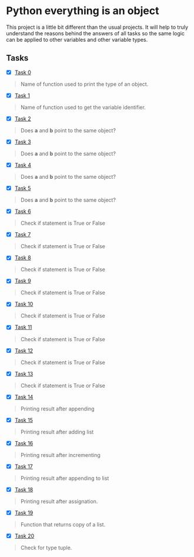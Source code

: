 # Python everything is an object

This project is a little bit different than the usual projects. It will help to truly understand the reasons behind the answers of all tasks so the same logic can be applied to other variables and other variable types.

## Tasks

- [x] [Task 0](https://github.com/SamuelIbanga5/alx-higher_level_programming/blob/main/0x09-python-everything_is_object/0-answer.txt)
> Name of function used to print the type of an object.
- [x] [Task 1](https://github.com/SamuelIbanga5/alx-higher_level_programming/blob/main/0x09-python-everything_is_object/1-answer.txt)
> Name of function used to get the variable identifier.
- [x] [Task 2](https://github.com/SamuelIbanga5/alx-higher_level_programming/blob/main/0x09-python-everything_is_object/2-answer.txt)
> Does **a** and **b** point to the same object?
- [x] [Task 3](https://github.com/SamuelIbanga5/alx-higher_level_programming/blob/main/0x09-python-everything_is_object/3-answer.txt)
> Does **a** and **b** point to the same object?
- [x] [Task 4](https://github.com/SamuelIbanga5/alx-higher_level_programming/blob/main/0x09-python-everything_is_object/4-answer.txt)
> Does **a** and **b** point to the same object?
- [x] [Task 5](https://github.com/SamuelIbanga5/alx-higher_level_programming/blob/main/0x09-python-everything_is_object/5-answer.txt)
> Does **a** and **b** point to the same object?
- [x] [Task 6](https://github.com/SamuelIbanga5/alx-higher_level_programming/blob/main/0x09-python-everything_is_object/6-answer.txt)
> Check if statement is True or False
- [x] [Task 7](https://github.com/SamuelIbanga5/alx-higher_level_programming/blob/main/0x09-python-everything_is_object/7-answer.txt)
> Check if statement is True or False
- [x] [Task 8](https://github.com/SamuelIbanga5/alx-higher_level_programming/blob/main/0x09-python-everything_is_object/8-answer.txt)
> Check if statement is True or False
- [x] [Task 9](https://github.com/SamuelIbanga5/alx-higher_level_programming/blob/main/0x09-python-everything_is_object/9-answer.txt)
> Check if statement is True or False
- [x] [Task 10](https://github.com/SamuelIbanga5/alx-higher_level_programming/blob/main/0x09-python-everything_is_object/10-answer.txt)
> Check if statement is True or False
- [x] [Task 11](https://github.com/SamuelIbanga5/alx-higher_level_programming/blob/main/0x09-python-everything_is_object/11-answer.txt)
> Check if statement is True or False
- [x] [Task 12](https://github.com/SamuelIbanga5/alx-higher_level_programming/blob/main/0x09-python-everything_is_object/12-answer.txt)
> Check if statement is True or False
- [x] [Task 13](https://github.com/SamuelIbanga5/alx-higher_level_programming/blob/main/0x09-python-everything_is_object/13-answer.txt)
> Check if statement is True or False
- [x] [Task 14](https://github.com/SamuelIbanga5/alx-higher_level_programming/blob/main/0x09-python-everything_is_object/14-answer.txt)
> Printing result after appending
- [x] [Task 15](https://github.com/SamuelIbanga5/alx-higher_level_programming/blob/main/0x09-python-everything_is_object/15-answer.txt)
> Printing result after adding list
- [x] [Task 16](https://github.com/SamuelIbanga5/alx-higher_level_programming/blob/main/0x09-python-everything_is_object/16-answer.txt)
> Printing result after incrementing
- [x] [Task 17](https://github.com/SamuelIbanga5/alx-higher_level_programming/blob/main/0x09-python-everything_is_object/17-answer.txt)
> Printing result after appending to list
- [x] [Task 18](https://github.com/SamuelIbanga5/alx-higher_level_programming/blob/main/0x09-python-everything_is_object/18-answer.txt)
> Printing result after assignation.
- [x] [Task 19](https://github.com/SamuelIbanga5/alx-higher_level_programming/blob/main/0x09-python-everything_is_object/19-copy_list.py)
> Function that returns copy of a list.
- [x] [Task 20](https://github.com/SamuelIbanga5/alx-higher_level_programming/blob/main/0x09-python-everything_is_object/20-answer.txt)
> Check for type tuple.
